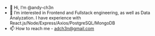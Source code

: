 - 👋 Hi, I’m @andy-ch3n
- 👀 I’m interested in Frontend and Fullstack engineering, as well as Data Analyzation. I have experience with React.js/Node/Express/Axios/PostgreSQL/MongoDB
- 📫 How to reach me - adch3n@gmail.com

<!---
andy-ch3n/andy-ch3n is a ✨ special ✨ repository because its `README.md` (this file) appears on your GitHub profile.
You can click the Preview link to take a look at your changes.
--->

